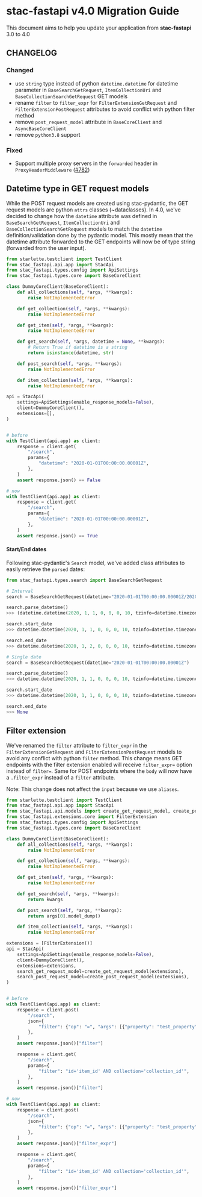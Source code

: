 
# stac-fastapi v4.0 Migration Guide

This document aims to help you update your application from **stac-fastapi** 3.0 to 4.0

## CHANGELOG
### Changed

* use `string` type instead of python `datetime.datetime` for datetime parameter in `BaseSearchGetRequest`, `ItemCollectionUri` and `BaseCollectionSearchGetRequest` GET models
* rename `filter` to `filter_expr` for `FilterExtensionGetRequest` and `FilterExtensionPostRequest` attributes to avoid conflict with python filter method
* remove `post_request_model` attribute in `BaseCoreClient` and `AsyncBaseCoreClient`
* remove `python3.8` support

### Fixed

* Support multiple proxy servers in the `forwarded` header in `ProxyHeaderMiddleware` ([#782](https://github.com/stac-utils/stac-fastapi/pull/782))

## Datetime type in GET request models

While the POST request models are created using stac-pydantic, the GET request models are python `attrs` classes (~dataclasses).
In 4.0, we've decided to change how the `datetime` attribute was defined in `BaseSearchGetRequest`, `ItemCollectionUri` and `BaseCollectionSearchGetRequest` models to match
the `datetime` definition/validation done by the pydantic model. This mostly mean that the datetime attribute forwarded to the GET endpoints will now be of type string (forwarded from the user input).

```python
from starlette.testclient import TestClient
from stac_fastapi.api.app import StacApi
from stac_fastapi.types.config import ApiSettings
from stac_fastapi.types.core import BaseCoreClient

class DummyCoreClient(BaseCoreClient):
    def all_collections(self, *args, **kwargs):
        raise NotImplementedError

    def get_collection(self, *args, **kwargs):
        raise NotImplementedError

    def get_item(self, *args, **kwargs):
        raise NotImplementedError

    def get_search(self, *args, datetime = None, **kwargs):
        # Return True if datetime is a string
        return isinstance(datetime, str)

    def post_search(self, *args, **kwargs):
        raise NotImplementedError

    def item_collection(self, *args, **kwargs):
        raise NotImplementedError

api = StacApi(
    settings=ApiSettings(enable_response_models=False),
    client=DummyCoreClient(),
    extensions=[],
)


# before
with TestClient(api.app) as client:
    response = client.get(
        "/search",
        params={
            "datetime": "2020-01-01T00:00:00.00001Z",
        },
    )
    assert response.json() == False

# now
with TestClient(api.app) as client:
    response = client.get(
        "/search",
        params={
            "datetime": "2020-01-01T00:00:00.00001Z",
        },
    )
    assert response.json() == True
```

#### Start/End dates

Following stac-pydantic's `Search` model, we've added class attributes to easily retrieve the `parsed` dates:

```python
from stac_fastapi.types.search import BaseSearchGetRequest

# Interval
search = BaseSearchGetRequest(datetime="2020-01-01T00:00:00.00001Z/2020-01-02T00:00:00.00001Z")

search.parse_datetime()
>>> (datetime.datetime(2020, 1, 1, 0, 0, 0, 10, tzinfo=datetime.timezone.utc), datetime.datetime(2020, 1, 2, 0, 0, 0, 10, tzinfo=datetime.timezone.utc))

search.start_date
>>> datetime.datetime(2020, 1, 1, 0, 0, 0, 10, tzinfo=datetime.timezone.utc)

search.end_date
>>> datetime.datetime(2020, 1, 2, 0, 0, 0, 10, tzinfo=datetime.timezone.utc)

# Single date
search = BaseSearchGetRequest(datetime="2020-01-01T00:00:00.00001Z")

search.parse_datetime()
>>> datetime.datetime(2020, 1, 1, 0, 0, 0, 10, tzinfo=datetime.timezone.utc)

search.start_date
>>> datetime.datetime(2020, 1, 1, 0, 0, 0, 10, tzinfo=datetime.timezone.utc)

search.end_date
>>> None
```

## Filter extension

We've renamed the `filter` attribute to `filter_expr` in the `FilterExtensionGetRequest` and `FilterExtensionPostRequest` models to avoid any conflict with python `filter` method. This change means GET endpoints with the filter extension enabled will receive `filter_expr=` option instead of `filter=`. Same for POST endpoints where the `body` will now have a `.filter_expr` instead of a `filter` attribute.

Note: This change does not affect the `input` because we use `aliases`.

```python
from starlette.testclient import TestClient
from stac_fastapi.api.app import StacApi
from stac_fastapi.api.models import create_get_request_model, create_post_request_model
from stac_fastapi.extensions.core import FilterExtension
from stac_fastapi.types.config import ApiSettings
from stac_fastapi.types.core import BaseCoreClient

class DummyCoreClient(BaseCoreClient):
    def all_collections(self, *args, **kwargs):
        raise NotImplementedError

    def get_collection(self, *args, **kwargs):
        raise NotImplementedError

    def get_item(self, *args, **kwargs):
        raise NotImplementedError

    def get_search(self, *args, **kwargs):
        return kwargs

    def post_search(self, *args, **kwargs):
        return args[0].model_dump()

    def item_collection(self, *args, **kwargs):
        raise NotImplementedError

extensions = [FilterExtension()]
api = StacApi(
    settings=ApiSettings(enable_response_models=False),
    client=DummyCoreClient(),
    extensions=extensions,
    search_get_request_model=create_get_request_model(extensions),
    search_post_request_model=create_post_request_model(extensions),
)


# before
with TestClient(api.app) as client:
    response = client.post(
        "/search",
        json={
            "filter": {"op": "=", "args": [{"property": "test_property"}, "test-value"]},
        },
    )
    assert response.json()["filter"]

    response = client.get(
        "/search",
        params={
            "filter": "id='item_id' AND collection='collection_id'",
        },
    )
    assert response.json()["filter"]

# now
with TestClient(api.app) as client:
    response = client.post(
        "/search",
        json={
            "filter": {"op": "=", "args": [{"property": "test_property"}, "test-value"]},
        },
    )
    assert response.json()["filter_expr"]

    response = client.get(
        "/search",
        params={
            "filter": "id='item_id' AND collection='collection_id'",
        },
    )
    assert response.json()["filter_expr"]
```



